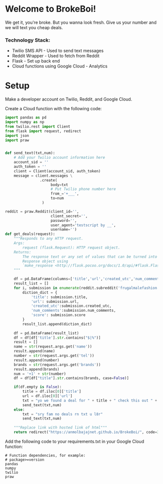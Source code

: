 # Welcome to BrokeBoi!

We get it, you're broke. But you wanna look fresh. Give us your number and we will text you cheap deals. 

### Technology Stack:
- Twilio SMS API - Used to send text messages
- Reddit Wrapper - Used to fetch from Reddit
- Flask - Set up back end
- Cloud functions using Google Cloud - Analytics


# Setup

Make a developer account on Twilio, Reddit, and Google Cloud. 

Create a Cloud function with the following code:
```python
import pandas as pd
import numpy as np
from twilio.rest import Client
from flask import request, redirect 
import json
import praw


def send_text(txt,num):
	# Add your Twilio account information here
    account_sid = ''
    auth_token = ''
    client = Client(account_sid, auth_token)
    message = client.messages \
                .create(
                     body=txt
                     # Put Twilio phone number here
                     from_='+___',
                     to=num
                 )

reddit = praw.Reddit(client_id='',
                     client_secret='',
                     password='',
                     user_agent='testscript by __',
                     username='')
def get_deals(request):
    """Responds to any HTTP request.
    Args:
        request (flask.Request): HTTP request object.
    Returns:
        The response text or any set of values that can be turned into a
        Response object using
        `make_response <http://flask.pocoo.org/docs/1.0/api/#flask.Flask.make_response>`.
    """

    df = pd.DataFrame(columns=['title','url','created_utc','num_comments','score','F'])
    result_list = []
    for i, submission in enumerate(reddit.subreddit('frugalmalefashion').hot(limit=30)):
        diction_dict = {
            'title': submission.title,
            'url': submission.url,
            'created_utc':submission.created_utc,
            'num_comments':submission.num_comments,
            'score': submission.score
        }
        result_list.append(diction_dict)
        
    df = pd.DataFrame(result_list)
    df = df[df['title'].str.contains("$|%")]
    result = []
    name = str(request.args.get('name'))
    result.append(name)
    number = str(request.args.get('tel'))
    result.append(number)
    brands = str(request.args.get('brands'))
    result.append(brands)
    num = '+1' + str(number)
    df = df[df["title"].str.contains(brands, case=False)]   

    if(df.empty is False):
        title = df.iloc[0]['title']
        url = df.iloc[0]['url']
        txt = "yo we found a deal for " + title + " check this out " + url
        send_text(txt,num)
    else:
        txt = "sry fam no deals rn txt u l8r"
        send_text(txt,num)
    
    """Replace link with hosted link of html"""
    return redirect("https://anmolbajajnet.github.io/BrokeBoi/", code=302)
```

Add the following code to your requirements.txt in your Google Cloud function:
```
# Function dependencies, for example:
# package>=version
pandas
numpy
twilio
praw
```
